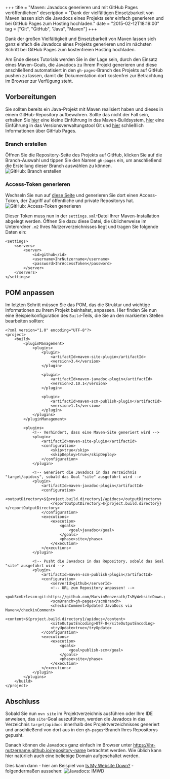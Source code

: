 +++
title       = "Maven: Javadocs generieren und mit GitHub Pages veröffentlichen"
description = "Dank der vielfältigen Einsetzbarkeit von Maven lassen sich die Javadocs eines Projekts sehr einfach generieren und bei GitHub Pages zum Hosting hochladen."
date        = "2015-02-12T18:19:00"
tag         = ["Git", "GitHub", "Java", "Maven"]
+++

Dank der großen Vielfältigkeit und Einsetzbarkeit von Maven lassen sich ganz einfach die Javadocs eines Projekts generieren und im nächsten Schritt bei GitHub Pages zum kostenfreien Hosting hochladen.

<!--more-->

Am Ende dieses Tutorials werden Sie in der Lage sein, durch den Einsatz eines Maven-Goals, die Javadocs zu Ihrem Projekt generieren und diese anschließend automatisiert in den `gh-pages`-Branch des Projekts auf GitHub pushen zu lassen, damit die Dokumentation dort kostenfrei zur Betrachtung im Browser zur Verfügung steht.

## Vorbereitungen
Sie sollten bereits ein Java-Projekt mit Maven realisiert haben und dieses in einem GitHub-Repository aufbewahren.
Sollte das nicht der Fall sein, erhalten Sie [hier](http://www.torsten-horn.de/techdocs/maven.htm) eine kleine Einführung in das Maven-Buildsystem, [hier](/artikel/einfuehrung-versionsverwaltung-git-github/) eine Einführung in das Versionsverwaltungstool Git und [hier](/artikel/websites-kostenfrei-mit-github-pages-hosten/) schließlich Informationen über GitHub Pages.

### Branch erstellen
Öffnen Sie die Repository-Seite des Projekts auf GitHub, klicken Sie auf die Branch-Auswahl und tippen Sie den Namen `gh-pages` ein, um anschließend die Erstellung dieser Branch auswählen zu können.
![GitHub: Branch erstellen](/images/maven-javadocs-mit-github-pages-veroeffentlichen/GitHub-Branch-erstellen.png)

### Access-Token generieren
Wechseln Sie nun auf [diese Seite](https://github.com/settings/applications) und generieren Sie dort einen Access-Token, der Zugriff auf öffentliche und private Repositorys hat.
![GitHub: Access-Token generieren](/images/maven-javadocs-mit-github-pages-veroeffentlichen/GitHub-AccessToken-generieren.png)

Dieser Token muss nun in der `settings.xml`-Datei Ihrer Maven-Installation abgelegt werden.
Öffnen Sie dazu diese Datei, die üblicherweise im Unterordner `.m2` Ihres Nutzerverzeichnisses liegt und tragen Sie folgende Daten ein:
```markup
<settings>
	<servers>
		<server>
			<id>github</id>
			<username>IhrNutzername</username>
			<password>IhrAccessToken</password>
		</server>
	</servers>
</settings>
```

## POM anpassen
Im letzten Schritt müssen Sie das POM, das die Struktur und wichtige Informationen zu Ihrem Projekt beinhaltet, anpassen.
Hier finden Sie nun eine Beispielkonfiguration des `Build`-Teils, die Sie an den markierten Stellen bearbeiten sollten:
```markup
<?xml version="1.0" encoding="UTF-8"?>
<project>
    <build>
        <pluginManagement>
            <plugins>
                <plugin>
                    <artifactId>maven-site-plugin</artifactId>
                    <version>3.4</version>
                </plugin>

                <plugin>
                    <artifactId>maven-javadoc-plugin</artifactId>
                    <version>2.10.1</version>
                </plugin>

                <plugin>
                    <artifactId>maven-scm-publish-plugin</artifactId>
                    <version>1.1</version>
                </plugin>
            </plugins>
        </pluginManagement>

        <plugins>
            <!-- Verhindert, dass eine Maven-Site generiert wird -->
            <plugin>
                <artifactId>maven-site-plugin</artifactId>
                <configuration>
                    <skip>true</skip>
                    <skipDeploy>true</skipDeploy>
                </configuration>
            </plugin>

            <!-- Generiert die Javadocs in das Verzeichnis "target/apidocs", sobald das Goal "site" ausgeführt wird -->
            <plugin>
                <artifactId>maven-javadoc-plugin</artifactId>
                <configuration>
                    <outputDirectory>${project.build.directory}/apidocs</outputDirectory>
                    <reportOutputDirectory>${project.build.directory}</reportOutputDirectory>
                </configuration>
                <executions>
                    <execution>
                        <goals>
                            <goal>javadoc</goal>
                        </goals>
                        <phase>site</phase>
                    </execution>
                </executions>
            </plugin>

            <!-- Pusht die Javadocs in das Repository, sobald das Goal "site" ausgeführt wird -->
            <plugin>
                <artifactId>maven-scm-publish-plugin</artifactId>
                <configuration>
                    <serverId>github</serverId>
                    <!-- URL zum Repository anpassen! -->
                    <pubScmUrl>scm:git:https://github.com/MarvinMenzerath/IsMyWebsiteDown.git</pubScmUrl>
                    <scmBranch>gh-pages</scmBranch>
                    <checkinComment>Updated JavaDocs via Maven</checkinComment>
                    <content>${project.build.directory}/apidocs</content>
                    <siteOutputEncoding>UTF-8</siteOutputEncoding>
                    <tryUpdate>true</tryUpdate>
                </configuration>
                <executions>
                    <execution>
                        <goals>
                            <goal>publish-scm</goal>
                        </goals>
                        <phase>site</phase>
                    </execution>
                </executions>
            </plugin>
        </plugins>
    </build>
</project>
```

## Abschluss
Sobald Sie nun `mvn site` im Projektverzeichnis ausführen oder Ihre IDE anweisen, das `site`-Goal auszuführen, werden die Javadocs in das Verzeichnis `target/apidocs` innerhalb des Projektverzeichnisses generiert und anschließend von dort aus in den `gh-pages`-Branch Ihres Repositorys gepusht.

Danach können die Javadocs ganz einfach im Browser unter https://ihr-nutzername.github.io/repository-name betrachtet werden. Wie üblich kann hier natürlich auch eine beliebige Domain aufgeschaltet werden.

Dies kann dann - hier am Beispiel von [Is My Website Down?](https://github.com/MarvinMenzerath/IsMyWebsiteDown) - folgendermaßen aussehen:
![Javadocs: IMWD](/images/maven-javadocs-mit-github-pages-veroeffentlichen/Javadocs-Demo.png)